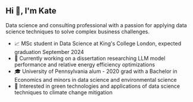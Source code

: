 ## Hi 👋, I'm Kate
Data science and consulting professional with a passion for applying data science techniques to solve complex business challenges.


* 📈 MSc student in Data Science at King's College London, expected graduation September 2024
* 🔭 Currently working on a dissertation researching LLM model performance and relative energy efficiency optimizations
* 🎓 University of Pennsylvania alum - 2020 grad with a Bachelor in Economics and minors in data science and environmental science 
* 🌱 Interested in green technologies and applications of data science techniques to climate change mitigation

<!--
**katepoole26/katepoole26** is a ✨ _special_ ✨ repository because its `README.md` (this file) appears on your GitHub profile.

Here are some ideas to get you started:

- 🔭 I’m currently working on ...
- 🌱 I’m currently learning ...
- 👯 I’m looking to collaborate on ...
- 🤔 I’m looking for help with ...
- 💬 Ask me about ...
- 📫 How to reach me: ...
- 😄 Pronouns: ...
- ⚡ Fun fact: ...
-->
